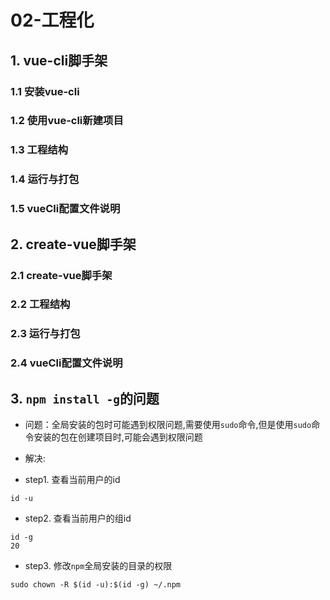 # 02-工程化

## 1. vue-cli脚手架

### 1.1 安装vue-cli

### 1.2 使用vue-cli新建项目

### 1.3 工程结构

### 1.4 运行与打包

### 1.5 vueCli配置文件说明

## 2. create-vue脚手架

### 2.1 create-vue脚手架

### 2.2 工程结构

### 2.3 运行与打包

### 2.4 vueCli配置文件说明

## 3. `npm install -g`的问题

- 问题：全局安装的包时可能遇到权限问题,需要使用`sudo`命令,但是使用`sudo`命令安装的包在创建项目时,可能会遇到权限问题
- 解决:

- step1. 查看当前用户的id

```
id -u
```

- step2. 查看当前用户的组id

```
id -g
20
```

- step3. 修改`npm`全局安装的目录的权限

```shell
sudo chown -R $(id -u):$(id -g) ~/.npm
```
